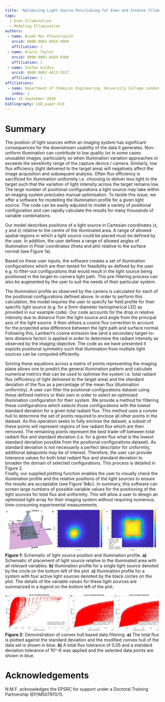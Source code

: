 ```yaml
---
title: 'Optimising Light Source Positioning for Even and Intense Illumination'
tags:
  - Even Illumination
  - Modeling Illumination
authors:
 - name: Niamh Mac Fhionnlaoich 
   orcid: 0000-0001-8459-9994
   affiliation: 1
 - name: Alaric Taylor
   orcid: 0000-0001-6494-8309
   affiliation: 1
 - name: Stefan Guldin
   orcid: 0000-0002-4413-5527
   affiliation: 1
affiliations:
 - name: Department of Chemical Engineering, University College London, Torrington Place, London WC1E 7JE, U.K.
   index: 1
date: 26 September 2018
bibliography: LED_paper.bib
---
```


# Summary

The position of light sources within an imaging system has significant consequences for the downstream usability of the data it generates. Non-uniform illumination can contribute to low quality (or in some cases unusable) images, particularly so when illumination variation approaches or exceeds the sensitivity range of the capture device / camera. Similarly, low flux efficiency (light delivered to the target area) will negatively affect the image acquisition and subsequent analysis. Often flux efficiency is sacrificed for illumination uniformity i.e. choosing to deliver less light to the target such that the variation of light intensity across the target remains low. The large number of positional configurations a light source may take within an imaging system precludes manual optimisation. To tackle this issue, we offer a software for modelling the illumination profile for a given light source. The code can be easily adjusted to model a variety of positional configuration and can rapidly calculate the results for many thousands of variable combinations.

Our model describes positions of a light source in Cartesian coordinates (x, y and z) relative to the centre of the illuminated area. A range of allowed spatial regions in which a light source could be placed must be defined by the user. In addition, the user defines a range of allowed angles of illumination in Polar coordinates (theta and phi) relative to the surface normal (see Figure 1a).

Based on these user inputs, the software creates a set of illumination configurations which are then tested for feasibility as defined by the user e.g. to filter-out configurations that would result in the light source being positioned in the target-to-camera light path. This pre-filtering process can also be augmented by the user to suit the needs of their particular system.

The illumination profile as observed by the camera is calculated for each of the positional configurations defined above.  In order to perform this calculation, the model requires the user to specify far field profile for their specific light source (e.g. for a 5mm diameter hemispherical LED as provided in our example code). Our code accounts for the drop in relative intensity due to distance from the light source and angle from the principal axis of the light source. It then utilises a cosine flux correction to account for the projected area difference between the light path and surface normal. Following this, Lambert’s cosine emission law (and a secondary target-to-lens distance factor) is applied in order to determine the radiant intensity as observed by the imaging objective. The code as we have presented it exploits positional symmetry such that illumination from multiple light sources can be computed efficiently.

Solving these equations across a matrix of points representing the imaging plane allows one to predict the general illumination pattern and calculate numerical metrics that can be used to optimise the system i.e. total radiant flux (efficiency of light delivered to the target area) and the standard deviation of the flux as a percentage of the mean flux (illumination uniformity). A user can filter the positional configurations dataset using these defined metrics or their own in order to select an optimised illumination configuration for their system. 
We provide a method for filtering these configurations which selects those configurations with the lowest standard deviation for a given total radiant flux.  This method uses a convex hull to determine the set of points required to enclose all other points in the dataset.  As this operation seeks to fully enclose the dataset, a subset of these points will represent regions of low radiant flux which are then removed.  The remaining points represent the best trade-off between total radiant flux and standard deviation (i.e. for a given flux what is the lowest standard deviation possible from the positional configurations dataset).  As standard deviation is not necessarily a perfect descriptor for uniformity, additional datapoints may be of interest.  Therefore, the user can provide tolerance values for both total radiant flux and standard deviation to broaden the domain of selected configurations.  This process is detailed in Figure 2.  
Finally, our supplied plotting function enables the user to visually check the illumination profile and the relative positions of the light sources to ensure the results are acceptable (see Figure 1b&c).
In summary, this software can screen large numbers of possible variable values for the positioning of the light sources for total flux and uniformity. This will allow a user to design an optimised light array for their imaging system without requiring numerous, time-consuming experimental measurements.
![](Figure1.png)
**Figure 1:**  Schematic of light source position and illumination profile. **a)** Schematic of placement of light source relative to the illuminated area with all relevant variables. **b)** Illumination profile for a single light source denoted by the circle on the bottom left of the plot. **c)** Illumination profile for a system with four active light sources denoted by the black circles on the plot.  The details of the variable values for these light sources are summarized in a legend on the bottom left of the plot. 

![](Figure2.png)
**Figure 2:**  Demonstration of convex hull based data filtering.  **a)** The total flux is plotted against the standard deviation and the modified convex hull of the data set is shown in blue.  **b)** A total flux tolerance of 0.05 and a standard deviation tolerance of 10^-6 was applied and the selected data points are shown in blue. 


# Acknowledgements

N.M.F. acknowledges the EPSRC for support under a Doctoral Training Partnership (EP/M507970/1).
